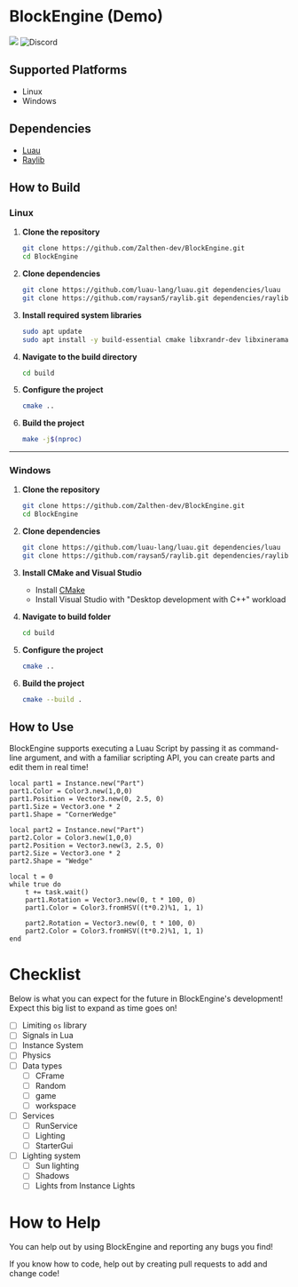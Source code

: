 # BlockEngine (Demo)
<img src="repo/BlockEngineCard.png"/>
<a href="https://discord.gg/xMPCsx3dNf" style="text-decoration:none;">
    <img src="https://img.shields.io/badge/Discord-5865F2?logo=discord&logoColor=white&style=for-the-badge" alt="Discord"/>
</a>

## Supported Platforms
- Linux
- Windows

## Dependencies
- [Luau](https://github.com/luau-lang/luau)
- [Raylib](https://github.com/raysan5/raylib)

## How to Build

### Linux

1. **Clone the repository**
   ```bash
   git clone https://github.com/Zalthen-dev/BlockEngine.git
   cd BlockEngine
   ```
2. **Clone dependencies**
   ```bash
   git clone https://github.com/luau-lang/luau.git dependencies/luau
   git clone https://github.com/raysan5/raylib.git dependencies/raylib
   ```

3. **Install required system libraries**
   ```bash
   sudo apt update
   sudo apt install -y build-essential cmake libxrandr-dev libxinerama-dev libxcursor-dev libxi-dev libxxf86vm-dev
   ```

4. **Navigate to the build directory**
   ```bash
   cd build
   ```

5. **Configure the project**
   ```bash
   cmake ..
   ```

6. **Build the project**
   ```bash
   make -j$(nproc)
   ```

---

### Windows

1. **Clone the repository**
   ```bash
   git clone https://github.com/Zalthen-dev/BlockEngine.git
   cd BlockEngine
   ```

2. **Clone dependencies**
   ```bash
   git clone https://github.com/luau-lang/luau.git dependencies/luau
   git clone https://github.com/raysan5/raylib.git dependencies/raylib
   ```

3. **Install CMake and Visual Studio**

   - Install [CMake](https://cmake.org/download/)
   - Install Visual Studio with "Desktop development with C++" workload

4. **Navigate to build folder**
   ```bash
   cd build
   ```

5. **Configure the project**
   ```bash
   cmake ..
   ```

6. **Build the project**
   ```bash
   cmake --build .
   ```

## How to Use
BlockEngine supports executing a Luau Script by passing it as command-line argument, and with a familiar scripting API, you can create parts and edit them in real time!
```luau
local part1 = Instance.new("Part")
part1.Color = Color3.new(1,0,0)
part1.Position = Vector3.new(0, 2.5, 0)
part1.Size = Vector3.one * 2
part1.Shape = "CornerWedge"

local part2 = Instance.new("Part")
part2.Color = Color3.new(1,0,0)
part2.Position = Vector3.new(3, 2.5, 0)
part2.Size = Vector3.one * 2
part2.Shape = "Wedge"

local t = 0
while true do
    t += task.wait()
    part1.Rotation = Vector3.new(0, t * 100, 0)
    part1.Color = Color3.fromHSV((t*0.2)%1, 1, 1)

    part2.Rotation = Vector3.new(0, t * 100, 0)
    part2.Color = Color3.fromHSV((t*0.2)%1, 1, 1)
end
```

# Checklist
Below is what you can expect for the future in BlockEngine's development! Expect this big list to expand as time goes on!
- [ ] Limiting `os` library
- [ ] Signals in Lua
- [ ] Instance System
- [ ] Physics
- [ ] Data types
  - [ ] CFrame
  - [ ] Random
  - [ ] game
  - [ ] workspace
- [ ] Services
  - [ ] RunService
  - [ ] Lighting
  - [ ] StarterGui
- [ ] Lighting system
  - [ ] Sun lighting
  - [ ] Shadows
  - [ ] Lights from Instance Lights

# How to Help
You can help out by using BlockEngine and reporting any bugs you find!

If you know how to code, help out by creating pull requests to add and change code!
